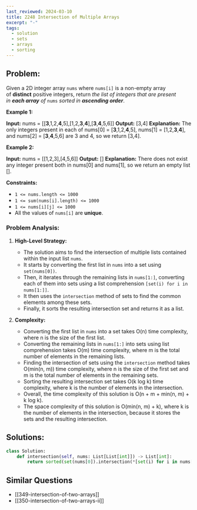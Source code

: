 ```yaml
---
last_reviewed: 2024-03-10
title: 2248 Intersection of Multiple Arrays
excerpt: "-"
tags:
  - solution
  - sets
  - arrays
  - sorting
---
```

## Problem:
Given a 2D integer array `nums` where `nums[i]` is a non-empty array of **distinct** positive integers, return _the list of integers that are present in **each array** of_ `nums` _sorted in **ascending order**_.

**Example 1:**

**Input:** nums = [[**3**,1,2,**4**,5],[1,2,**3**,**4**],[**3**,**4**,5,6]]
**Output:** [3,4]
**Explanation:** 
The only integers present in each of nums[0] = [**3**,1,2,**4**,5], nums[1] = [1,2,**3**,**4**], and nums[2] = [**3**,**4**,5,6] are 3 and 4, so we return [3,4].

**Example 2:**

**Input:** nums = [[1,2,3],[4,5,6]]
**Output:** []
**Explanation:** 
There does not exist any integer present both in nums[0] and nums[1], so we return an empty list [].

**Constraints:**

- `1 <= nums.length <= 1000`
- `1 <= sum(nums[i].length) <= 1000`
- `1 <= nums[i][j] <= 1000`
- All the values of `nums[i]` are **unique**.

### Problem Analysis:
1. **High-Level Strategy:**
    
    - The solution aims to find the intersection of multiple lists contained within the input list `nums`.
    - It starts by converting the first list in `nums` into a set using `set(nums[0])`.
    - Then, it iterates through the remaining lists in `nums[1:]`, converting each of them into sets using a list comprehension `[set(i) for i in nums[1:]]`.
    - It then uses the `intersection` method of sets to find the common elements among these sets.
    - Finally, it sorts the resulting intersection set and returns it as a list.
2. **Complexity:**
    
    - Converting the first list in `nums` into a set takes O(n) time complexity, where n is the size of the first list.
    - Converting the remaining lists in `nums[1:]` into sets using list comprehension takes O(m) time complexity, where m is the total number of elements in the remaining lists.
    - Finding the intersection of sets using the `intersection` method takes O(min(n, m)) time complexity, where n is the size of the first set and m is the total number of elements in the remaining sets.
    - Sorting the resulting intersection set takes O(k log k) time complexity, where k is the number of elements in the intersection.
    - Overall, the time complexity of this solution is O(n + m + min(n, m) + k log k).
    - The space complexity of this solution is O(min(n, m) + k), where k is the number of elements in the intersection, because it stores the sets and the resulting intersection.

## Solutions:

```python
class Solution:
    def intersection(self, nums: List[List[int]]) -> List[int]:
        return sorted(set(nums[0]).intersection(*[set(i) for i in nums[1:]]))
```

## Similar Questions
- [[349-intersection-of-two-arrays]]
- [[350-intersection-of-two-arrays-ii]]